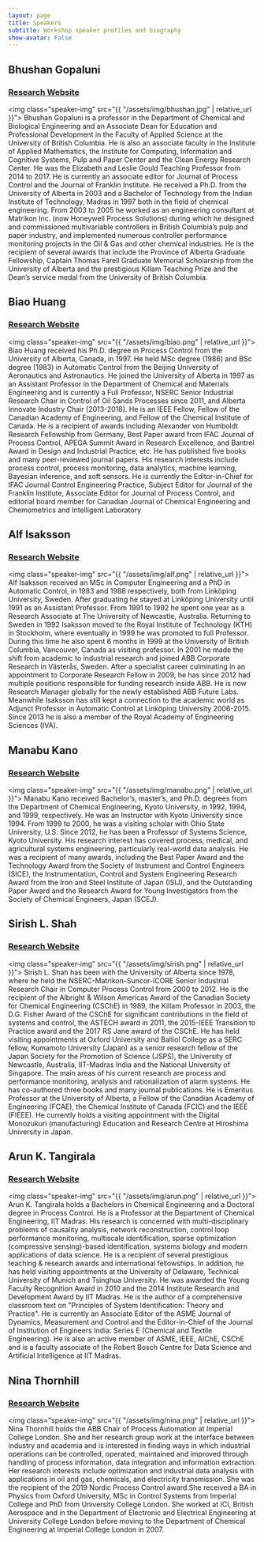 ```yaml
---
layout: page
title: Speakers
subtitle: Workshop speaker profiles and biography
show-avatar: False
---
```


## Bhushan Gopaluni
### [Research Website](https://dais.chbe.ubc.ca/)
<img class="speaker-img" src="{{ "/assets/img/bhushan.jpg" | relative_url }}">
Bhushan Gopaluni is a professor in the Department of Chemical and Biological Engineering and an Associate Dean for Education and Professional Development in the Faculty of Applied Science at the University of British Columbia. He is also an associate faculty in the Institute of Applied Mathematics, the Institute for Computing, Information and Cognitive Systems, Pulp and Paper Center and the Clean Energy Research Center. He was the Elizabeth and Leslie Gould Teaching Professor from 2014 to 2017. He is currently an associate editor for Journal of Process Control and the Journal of Franklin Institute. He received a Ph.D. from the University of Alberta in 2003 and a Bachelor of Technology from the Indian Institute of Technology, Madras in 1997 both in the field of chemical engineering. From 2003 to 2005 he worked as an engineering consultant at Matrikon Inc. (now Honeywell Process Solutions) during which he designed and commissioned multivariable controllers in British Columbia’s pulp and paper industry, and implemented numerous controller performance monitoring projects in the Oil & Gas and other chemical industries. He is the recipient of several awards that include the Province of Alberta Graduate Fellowship, Captain Thomas Farell Graduate Memorial Scholarship from the University of Alberta and the prestigious Killam Teaching Prize and the Dean’s service medal from the University of British Columbia.

## Biao Huang
### [Research Website](https://sites.ualberta.ca/~bhuang/)
<img class="speaker-img" src="{{ "/assets/img/biao.png" | relative_url }}">
Biao Huang received his Ph.D. degree in Process Control from the University of Alberta, Canada, in 1997. He held MSc degree (1986) and BSc degree (1983) in Automatic Control from the Beijing University of Aeronautics and Astronautics. He joined the University of Alberta in 1997 as an Assistant Professor in the Department of Chemical and Materials Engineering and is currently a Full Professor, NSERC Senior Industrial Research Chair in Control of Oil Sands Processes since 2011, and Alberta Innovate Industry Chair (2013-2018). He is an IEEE Fellow, Fellow of the Canadian Academy of Engineering, and Fellow of the Chemical Institute of Canada. He is a recipient of awards including Alexander von Humboldt Research Fellowship from Germany, Best Paper award from IFAC Journal of Process Control, APEGA Summit Award in Research Excellence, and Bantrel Award in Design and Industrial Practice, etc. He has published five books and many peer-reviewed journal papers. His research interests include process control, process monitoring, data analytics, machine learning, Bayesian inference, and soft sensors. He is currently the Editor-in-Chief for IFAC Journal Control Engineering Practice, Subject Editor for Journal of the Franklin Institute, Associate Editor for Journal of Process Control, and editorial board member for Canadian Journal of Chemical Engineering and Chemometrics and Intelligent Laboratory

## Alf Isaksson
### [Research Website](https://www.researchgate.net/profile/Alf_Isaksson)
<img class="speaker-img" src="{{ "/assets/img/alf.png" | relative_url }}">
Alf Isaksson received an MSc in Computer Engineering and a PhD in Automatic Control, in 1983 and 1988 respectively, both from Linköping University, Sweden. After graduating he stayed at Linköping University until 1991 as an Assistant Professor. From 1991 to 1992 he spent one year as a Research Associate at The University of Newcastle, Australia. Returning to Sweden in 1992 Isaksson moved to the Royal Institute of Technology (KTH) in Stockholm, where eventually in 1999 he was promoted to full Professor. During this time he also spent 6 months in 1999 at the University of British Columbia, Vancouver, Canada as visiting professor. In 2001 he made the shift from academic to industrial research and joined ABB Corporate Research in Västerås, Sweden. After a specialist career culminating in an appointment to Corporate Research Fellow in 2009, he has since 2012 had multiple positions responsible for funding research inside ABB. He is now Research Manager globally for the newly established ABB Future Labs. Meanwhile Isaksson has still kept a connection to the academic world as Adjunct Professor in Automatic Control at Linköping University 2006-2015. Since 2013 he is also a member of the Royal Academy of Engineering Sciences (IVA). 

## Manabu Kano
### [Research Website](http://human.sys.i.kyoto-u.ac.jp/index-e.html)
<img class="speaker-img" src="{{ "/assets/img/manabu.png" | relative_url }}">
Manabu Kano received Bachelor’s, master’s, and Ph.D. degrees from the Department of Chemical Engineering, Kyoto University, in 1992, 1994, and 1999, respectively. He was an Instructor with Kyoto University since 1994. From 1999 to 2000, he was a visiting scholar with Ohio State University, U.S. Since 2012, he has been a Professor of Systems Science, Kyoto University. His research interest has covered process, medical, and agricultural systems engineering, particularly real-world data analysis. He was a recipient of many awards, including the Best Paper Award and the Technology Award from the Society of Instrument and Control Engineers (SICE), the Instrumentation, Control and System Engineering Research Award from the Iron and Steel Institute of Japan (ISIJ), and the Outstanding Paper Award and the Research Award for Young Investigators from the Society of Chemical Engineers, Japan (SCEJ).

## Sirish L. Shah
### [Research Website](https://sites.ualberta.ca/~slshah/shah.htm)
<img class="speaker-img" src="{{ "/assets/img/sirish.png" | relative_url }}">
Sirish L. Shah has been with the University of Alberta since 1978, where he held the NSERC-Matrikon-Suncor-iCORE Senior Industrial Research Chair in Computer Process Control from 2000 to 2012. He is the recipient of the Albright & Wilson Americas Award of the Canadian Society for Chemical Engineering (CSChE) in 1989, the Killam Professor in 2003, the D.G. Fisher Award of the CSChE for significant contributions in the field of systems and control, the ASTECH award in 2011, the 2015-IEEE Transition to Practice award and the 2017 RS Jane award of the CSChE.  He has held visiting appointments at Oxford University and Balliol College as a SERC fellow, Kumamoto University (Japan) as a senior research fellow of the Japan Society for the Promotion of Science (JSPS), the University of Newcastle, Australia, IIT-Madras India and the National University of Singapore. The main areas of his current research are process and performance monitoring, analysis and rationalization of alarm systems. He has co-authored three books and many journal publications. He is Emeritus Professor at the University of Alberta, a Fellow of the Canadian Academy of Engineering (FCAE), the Chemical Institute of Canada (FCIC) and the IEEE (FIEEE). He currently holds a visiting appointment with the Digital Monozukuri (manufacturing) Education and Research Centre at Hiroshima University in Japan.

## Arun K. Tangirala
### [Research Website](http://arunkt.wixsite.com/homepage)
<img class="speaker-img" src="{{ "/assets/img/arun.png" | relative_url }}">
Arun K. Tangirala holds a Bachelors in Chemical Engineering and a Doctoral degree in Process Control. He is a Professor at the Department of Chemical Engineering, IIT Madras. His research is concerned with multi-disciplinary problems of causality analysis, network reconstruction, control loop performance monitoring, multiscale identification, sparse optimization (compressive sensing)-based identification, systems biology and modern applications of data science. He is a recipient of several prestigious teaching & research awards and international fellowships. In addition, he has held visiting appointments at the University of Delaware, Technical University of Munich and Tsinghua University. He was awarded the Young Faculty Recognition Award in 2010 and the 2014 Institute Research and Development Award by IIT Madras. He is the author of a comprehensive classroom text on "Principles of System Identification: Theory and Practice". He is currently an Associate Editor of the ASME Journal of Dynamics, Measurement and Control and the Editor-in-Chief of the Journal of Institution of Engineers India: Series E (Chemical and Textile Engineering). He is also an active member of ASME, IEEE, AIChE, CSChE and is a faculty associate of the Robert Bosch Centre for Data Science and Artificial Intelligence at IIT Madras.

## Nina Thornhill
### [Research Website](https://www.imperial.ac.uk/people/n.thornhill)
<img class="speaker-img" src="{{ "/assets/img/nina.png" | relative_url }}">
Nina Thornhill holds the ABB Chair of Process Automation at Imperial College London. She and her research group work at the interface between industry and academia and is interested in finding ways in which industrial operations can be controlled, operated, maintained and improved through handling of process information, data integration and information extraction. Her research interests include optimization and industrial data analysis with applications in oil and gas, chemicals, and electricity transmission. She was the recipient of the 2019 Nordic Process Control award.She received a BA in Physics from Oxford University, MSc in Control Systems from Imperial College and PhD from University College London. She worked at ICI, British Aerospace and in the Department of Electronic and Electrical Engineering at University College London before moving to the Department of Chemical Engineering at Imperial College London in 2007.  